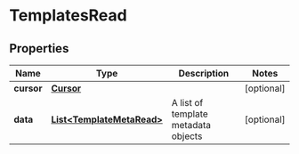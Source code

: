 # TemplatesRead

## Properties
Name | Type | Description | Notes
------------ | ------------- | ------------- | -------------
**cursor** | [**Cursor**](Cursor.md) |  |  [optional]
**data** | [**List&lt;TemplateMetaRead&gt;**](TemplateMetaRead.md) | A list of template metadata objects |  [optional]
